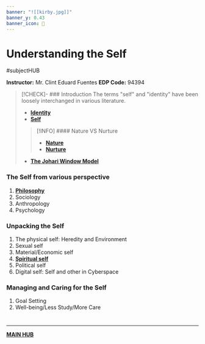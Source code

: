 ```yaml
---
banner: "![[kirby.jpg]]"
banner_y: 0.43
banner_icon: 🌠
---
```

# Understanding the Self
#subjectHUB 

**Instructor:** Mr. Clint Eduard Fuentes
**EDP Code:** 94394
>[!CHECK]- ### Introduction
> The terms "self" and "identity" have been loosely interchanged in various literature.
> - **[Identity](Identity.md)**
> - **[Self](Self.md)**
>>[!INFO] #### Nature VS Nurture
>>- **[Nature](Nature.md)**
>>- **[Nurture](Nurture.md)**
>
>- [**The Johari Window Model**](PSYCHJOHARI.md)

### The Self from various perspective
1. [**Philosophy**](PSYCHPrelimCh1.md)
2. Sociology
3. Anthropology
4. Psychology
### Unpacking the Self
1. The physical self: Heredity and Environment
2. Sexual self
3. Material/Economic self
4. [**Spiritual self**](Spiritual%20Self.md)
5. Political self
6. Digital self: Self and other in Cyberspace
### Managing and Caring for the Self
1. Goal Setting
2. Well-being/Less Study/More Care

# 
---
**[MAIN HUB](MAINBSIT.md)**